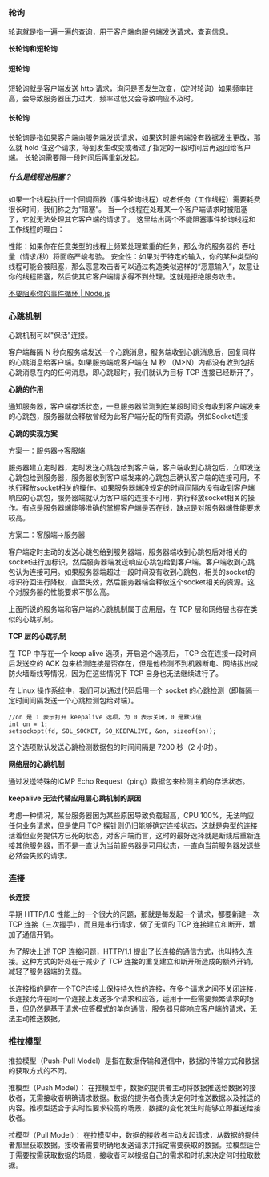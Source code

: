 ### 轮询

轮询就是指一遍一遍的查询，用于客户端向服务端发送请求，查询信息。

**长轮询和短轮询**

#### **短轮询**

短轮询就是客户端发送 http 请求，询问是否发生改变，（定时轮询）如果频率较高，会导致服务器压力过大，频率过低又会导致响应不及时。

#### **长轮询**

长轮询是指如果客户端向服务端发送请求，如果这时服务端没有数据发生更改，那么就 hold 住这个请求，等到发生改变或者过了指定的一段时间后再返回给客户端。
长轮询需要隔一段时间后再重新发起。

##### **什么是线程池阻塞？**

如果一个线程执行一个回调函数（事件轮询线程）或者任务（工作线程）需要耗费很长时间，我们称之为“阻塞”。 当一个线程在处理某一个客户端请求时被阻塞了，它就无法处理其它客户端的请求了。 这里给出两个不能阻塞事件轮询线程和工作线程的理由：

性能：如果你在任意类型的线程上频繁处理繁重的任务，那么你的服务器的 吞吐量（请求/秒）将面临严峻考验。
安全性：如果对于特定的输入，你的某种类型的线程可能会被阻塞，那么恶意攻击者可以通过构造类似这样的“恶意输入”，故意让你的线程阻塞，然后使其它客户端请求得不到处理。这就是拒绝服务攻击。

[不要阻塞你的事件循环 | Node.js](https://lodejs.org/zh-cn/docs/guides/dont-block-the-event-loop/)

### 心跳机制

心跳机制可以"保活"连接。

客户端每隔 N 秒向服务端发送一个心跳消息，服务端收到心跳消息后，回复同样的心跳消息给客户端。如果服务端或客户端在 M 秒 （M>N）内都没有收到包括心跳消息在内的任何消息，即心跳超时，我们就认为目标 TCP 连接已经断开了。

**心跳的作用**

通知服务器，客户端存活状态，一旦服务器监测到在某段时间没有收到客户端发来的心跳包，服务器就会释放曾经为此客户端分配的所有资源，例如Socket连接

**心跳的实现方案**

方案一：服务器->客服端

服务器建立定时器，定时发送心跳包给到客户端，客户端收到心跳包后，立即发送心跳包给到服务器，服务器收到客户端发来的心跳包后确认客户端的连接可用，不执行释放socket相关的操作。如果服务器端没规定的时间间隔内没有收到客户端响应的心跳包，服务器端就认为客户端的连接不可用，执行释放socket相关的操作。有点是服务器端能够准确的掌握客户端是否在线，缺点是对服务器端性能要求较高。

方案二：客服端->服务器

客户端定时主动的发送心跳包给到服务器端，服务器端收到心跳包后对相关的socket进行加标识，然后服务器端发送响应心跳包给到客户端。客户端收到心跳包认为连接可用。如果服务器端超过一段时间没有收到心跳包，相关的socket的标识符回进行降权，直至失效，然后服务器端会释放这个socket相关的资源。这个对服务器的性能要求不那么高。

上面所说的服务端和客户端的心跳机制属于应用层，在 TCP 层和网络层也存在类似的心跳机制。

**TCP 层的心跳机制**

在 TCP 中存在一个 keep alive 选项，开启这个选项后， TCP 会在连接一段时间后发送空的 ACK 包来检测连接是否存在，但是他检测不到机器断电、网络拔出或防火墙断线等情况，因为在这些情况下 TCP 自身也无法继续进行了。

在 Linux 操作系统中，我们可以通过代码启用一个 socket 的心跳检测（即每隔一定时间间隔发送一个心跳检测包给对端）。

```
//on 是 1 表示打开 keepalive 选项，为 0 表示关闭，0 是默认值
int on = 1;
setsockopt(fd, SOL_SOCKET, SO_KEEPALIVE, &on, sizeof(on));
```

这个选项默认发送心跳检测数据包的时间间隔是 7200 秒（2 小时）。

**网络层的心跳机制**

通过发送特殊的ICMP Echo Request（ping）数据包来检测主机的存活状态。

**keepalive 无法代替应用层心跳机制的原因**

考虑一种情况，某台服务器因为某些原因导致负载超高，CPU 100%，无法响应任何业务请求，但是使用 TCP 探针则仍旧能够确定连接状态，这就是典型的连接活着但业务提供方已死的状态，对客户端而言，这时的最好选择就是断线后重新连接其他服务器，而不是一直认为当前服务器是可用状态，一直向当前服务器发送些必然会失败的请求。

### 连接

**长连接**

早期 HTTP/1.0 性能上的一个很大的问题，那就是每发起一个请求，都要新建一次 TCP 连接（三次握手），而且是串行请求，做了无谓的 TCP 连接建立和断开，增加了通信开销。

为了解决上述 TCP 连接问题，HTTP/1.1 提出了长连接的通信方式，也叫持久连接。这种方式的好处在于减少了 TCP 连接的重复建立和断开所造成的额外开销，减轻了服务器端的负载。

长连接指的是在一个TCP连接上保持持久性的连接，在多个请求之间不关闭连接，长连接允许在同一个连接上发送多个请求和应答，适用于一些需要频繁请求的场景，但仍然是基于请求-应答模式的单向通信，服务器只能响应客户端的请求，无法主动推送数据。

### 推拉模型

推拉模型（Push-Pull Model）是指在数据传输和通信中，数据的传输方式和数据的获取方式的不同。

推模型（Push Model）：
在推模型中，数据的提供者主动将数据推送给数据的接收者，无需接收者明确请求数据。数据的提供者负责决定何时推送数据以及推送的内容。推模型适合于实时性要求较高的场景，数据的变化发生时能够立即推送给接收者。

拉模型（Pull Model）：
在拉模型中，数据的接收者主动发起请求，从数据的提供者那里获取数据。接收者需要明确地发送请求并指定需要获取的数据。拉模型适合于需要按需获取数据的场景，接收者可以根据自己的需求和时机来决定何时拉取数据。
